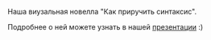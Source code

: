 Наша виузальная новелла "Как приручить синтаксис".

Подробнее о ней можете узнать в нашей [презентации](https://www.canva.com/design/DAF3vxnnADA/qHmmQUir0Eob7o_dEHFJWw/view?utm_content=DAF3vxnnADA&utm_campaign=designshare&utm_medium=link&utm_source=editor) :)
